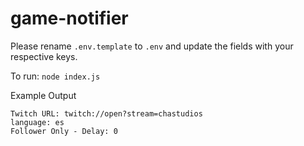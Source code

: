 # game-notifier

Please rename `.env.template` to `.env` and update the fields with your respective keys.  

To run: `node index.js`

Example Output
```
Twitch URL: twitch://open?stream=chastudios
language: es
Follower Only - Delay: 0
```
